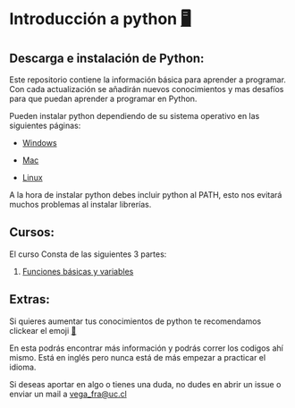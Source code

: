 # Introducción a python [:desktop_computer:](https://beitey.github.io/Intro-a-Python/)

## Descarga e instalación de Python:

Este repositorio contiene la información básica para aprender a programar. Con cada actualización se añadirán nuevos conocimientos y mas desafíos para que puedan aprender a programar en Python.

Pueden instalar python dependiendo de su sistema operativo en las siguientes páginas:

-   [Windows](https://www.python.org/downloads/ "Python for windows")

-   [Mac](https://www.python.org/downloads/macos/ "Python for mac")

-   [Linux](https://www.python.org/downloads/source/ "Python for linux")

A la hora de instalar python debes incluir python al PATH, esto nos evitará muchos problemas al instalar librerías.

## Cursos:

El curso Consta de las siguientes 3 partes:

1.  [Funciones básicas y variables](https://beitey.github.io/Intro-a-Python/Productos/Intro-a-progra.html "Clase 1")

## Extras:

Si quieres aumentar tus conocimientos de python te recomendamos clickear el emoji [:mouse2:](https://www.w3schools.com/python/default.asp)

En esta podrás encontrar más información y podrás correr los codigos ahí mismo. Está en inglés pero nunca está de más empezar a practicar el idioma.

Si deseas aportar en algo o tienes una duda, no dudes en abrir un issue o enviar un mail a [vega_fra\@uc.cl](mailto:vega_fra@uc.cl)
